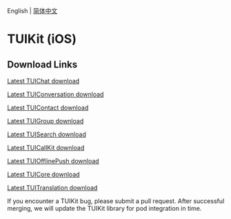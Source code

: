 English | [简体中文](./README_ZH.md)

# TUIKit (iOS)
## Download Links
[Latest TUIChat download](https://im.sdk.cloud.tencent.cn/download/tuikit/7.2.4123/ios/TUIChat.zip)

[Latest TUIConversation download](https://im.sdk.cloud.tencent.cn/download/tuikit/7.2.4123/ios/TUIConversation.zip)

[Latest TUIContact download](https://im.sdk.cloud.tencent.cn/download/tuikit/7.2.4123/ios/TUIContact.zip)

[Latest TUIGroup download](https://im.sdk.cloud.tencent.cn/download/tuikit/7.2.4123/ios/TUIGroup.zip)

[Latest TUISearch download](https://im.sdk.cloud.tencent.cn/download/tuikit/7.2.4123/ios/TUISearch.zip)

[Latest TUICallKit download](https://im.sdk.cloud.tencent.cn/download/tuikit/7.2.4123/ios/TUICallKit.zip)

[Latest TUIOfflinePush download](https://im.sdk.cloud.tencent.cn/download/tuikit/7.2.4123/ios/TUIOfflinePush.zip)

[Latest TUICore download](https://im.sdk.cloud.tencent.cn/download/tuikit/7.2.4123/ios/TUICore.zip)

[Latest TUITranslation download](https://im.sdk.cloud.tencent.cn/download/tuikit/7.2.4123/ios/TUITranslation.zip)

If you encounter a TUIKit bug, please submit a pull request. After successful merging, we will update the TUIKit library for pod integration in time.